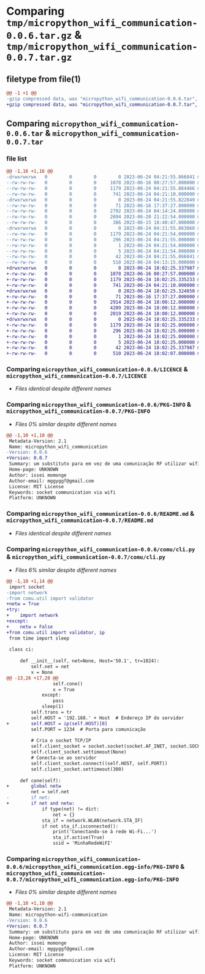# Comparing `tmp/micropython_wifi_communication-0.0.6.tar.gz` & `tmp/micropython_wifi_communication-0.0.7.tar.gz`

## filetype from file(1)

```diff
@@ -1 +1 @@
-gzip compressed data, was "micropython_wifi_communication-0.0.6.tar", last modified: Sat Jun 24 04:21:55 2023, max compression
+gzip compressed data, was "micropython_wifi_communication-0.0.7.tar", last modified: Sat Jun 24 18:02:25 2023, max compression
```

## Comparing `micropython_wifi_communication-0.0.6.tar` & `micropython_wifi_communication-0.0.7.tar`

### file list

```diff
@@ -1,16 +1,16 @@
-drwxrwxrwx   0        0        0        0 2023-06-24 04:21:55.866841 micropython_wifi_communication-0.0.6/
--rw-rw-rw-   0        0        0     1078 2023-06-16 00:27:57.000000 micropython_wifi_communication-0.0.6/LICENCE
--rw-rw-rw-   0        0        0     1179 2023-06-24 04:21:55.864466 micropython_wifi_communication-0.0.6/PKG-INFO
--rw-rw-rw-   0        0        0      741 2023-06-24 04:21:10.000000 micropython_wifi_communication-0.0.6/README.md
-drwxrwxrwx   0        0        0        0 2023-06-24 04:21:55.822849 micropython_wifi_communication-0.0.6/comu/
--rw-rw-rw-   0        0        0       71 2023-06-16 17:37:27.000000 micropython_wifi_communication-0.0.6/comu/__init__.py
--rw-rw-rw-   0        0        0     2792 2023-06-24 04:14:24.000000 micropython_wifi_communication-0.0.6/comu/cli.py
--rw-rw-rw-   0        0        0     2694 2023-06-20 21:22:54.000000 micropython_wifi_communication-0.0.6/comu/ser.py
--rw-rw-rw-   0        0        0      386 2023-06-15 18:40:47.000000 micropython_wifi_communication-0.0.6/comu/util.py
-drwxrwxrwx   0        0        0        0 2023-06-24 04:21:55.863060 micropython_wifi_communication-0.0.6/micropython_wifi_communication.egg-info/
--rw-rw-rw-   0        0        0     1179 2023-06-24 04:21:54.000000 micropython_wifi_communication-0.0.6/micropython_wifi_communication.egg-info/PKG-INFO
--rw-rw-rw-   0        0        0      296 2023-06-24 04:21:55.000000 micropython_wifi_communication-0.0.6/micropython_wifi_communication.egg-info/SOURCES.txt
--rw-rw-rw-   0        0        0        1 2023-06-24 04:21:54.000000 micropython_wifi_communication-0.0.6/micropython_wifi_communication.egg-info/dependency_links.txt
--rw-rw-rw-   0        0        0        5 2023-06-24 04:21:54.000000 micropython_wifi_communication-0.0.6/micropython_wifi_communication.egg-info/top_level.txt
--rw-rw-rw-   0        0        0       42 2023-06-24 04:21:55.866841 micropython_wifi_communication-0.0.6/setup.cfg
--rw-rw-rw-   0        0        0      510 2023-06-24 04:13:15.000000 micropython_wifi_communication-0.0.6/setup.py
+drwxrwxrwx   0        0        0        0 2023-06-24 18:02:25.337987 micropython_wifi_communication-0.0.7/
+-rw-rw-rw-   0        0        0     1078 2023-06-16 00:27:57.000000 micropython_wifi_communication-0.0.7/LICENCE
+-rw-rw-rw-   0        0        0     1179 2023-06-24 18:02:25.335233 micropython_wifi_communication-0.0.7/PKG-INFO
+-rw-rw-rw-   0        0        0      741 2023-06-24 04:21:10.000000 micropython_wifi_communication-0.0.7/README.md
+drwxrwxrwx   0        0        0        0 2023-06-24 18:02:25.324850 micropython_wifi_communication-0.0.7/comu/
+-rw-rw-rw-   0        0        0       71 2023-06-16 17:37:27.000000 micropython_wifi_communication-0.0.7/comu/__init__.py
+-rw-rw-rw-   0        0        0     2914 2023-06-24 18:00:12.000000 micropython_wifi_communication-0.0.7/comu/cli.py
+-rw-rw-rw-   0        0        0     4209 2023-06-24 18:00:12.000000 micropython_wifi_communication-0.0.7/comu/ser.py
+-rw-rw-rw-   0        0        0     2019 2023-06-24 18:00:12.000000 micropython_wifi_communication-0.0.7/comu/util.py
+drwxrwxrwx   0        0        0        0 2023-06-24 18:02:25.335233 micropython_wifi_communication-0.0.7/micropython_wifi_communication.egg-info/
+-rw-rw-rw-   0        0        0     1179 2023-06-24 18:02:25.000000 micropython_wifi_communication-0.0.7/micropython_wifi_communication.egg-info/PKG-INFO
+-rw-rw-rw-   0        0        0      296 2023-06-24 18:02:25.000000 micropython_wifi_communication-0.0.7/micropython_wifi_communication.egg-info/SOURCES.txt
+-rw-rw-rw-   0        0        0        1 2023-06-24 18:02:25.000000 micropython_wifi_communication-0.0.7/micropython_wifi_communication.egg-info/dependency_links.txt
+-rw-rw-rw-   0        0        0        5 2023-06-24 18:02:25.000000 micropython_wifi_communication-0.0.7/micropython_wifi_communication.egg-info/top_level.txt
+-rw-rw-rw-   0        0        0       42 2023-06-24 18:02:25.337987 micropython_wifi_communication-0.0.7/setup.cfg
+-rw-rw-rw-   0        0        0      510 2023-06-24 18:02:07.000000 micropython_wifi_communication-0.0.7/setup.py
```

### Comparing `micropython_wifi_communication-0.0.6/LICENCE` & `micropython_wifi_communication-0.0.7/LICENCE`

 * *Files identical despite different names*

### Comparing `micropython_wifi_communication-0.0.6/PKG-INFO` & `micropython_wifi_communication-0.0.7/PKG-INFO`

 * *Files 0% similar despite different names*

```diff
@@ -1,10 +1,10 @@
 Metadata-Version: 2.1
 Name: micropython_wifi_communication
-Version: 0.0.6
+Version: 0.0.7
 Summary: um substituto para em vez de uma comunicação RF utilizar wifi
 Home-page: UNKNOWN
 Author: issei momonge
 Author-email: mggyggf@gmail.com
 License: MIT License
 Keywords: socket communication via wifi
 Platform: UNKNOWN
```

### Comparing `micropython_wifi_communication-0.0.6/README.md` & `micropython_wifi_communication-0.0.7/README.md`

 * *Files identical despite different names*

### Comparing `micropython_wifi_communication-0.0.6/comu/cli.py` & `micropython_wifi_communication-0.0.7/comu/cli.py`

 * *Files 6% similar despite different names*

```diff
@@ -1,10 +1,14 @@
 import socket
-import network
-from comu.util import validator
+netw = True
+try:
+    import network
+except:
+    netw = False
+from comu.util import validator, ip
 from time import sleep
 
 class ci:
 
     def __init__(self, net=None, Host='50.1', tr=1024):
         self.net = net
         x = None
@@ -13,26 +17,28 @@
                 self.cone()
                 x = True
             except:
                 pass
             sleep(1)
         self.trans = tr
         self.HOST = '192.168.' + Host  # Endereço IP do servidor
+        self.HOST = ip(self.HOST)[0]
         self.PORT = 1234  # Porta para comunicação
 
         # Cria o socket TCP/IP
         self.client_socket = socket.socket(socket.AF_INET, socket.SOCK_STREAM)
         self.client_socket.settimeout(None)
         # Conecta-se ao servidor
         self.client_socket.connect((self.HOST, self.PORT))
         self.client_socket.settimeout(300)
 
     def cone(self):
+        global netw
         net = self.net
-        if net:
+        if net and netw:
             if type(net) != dict:
                 net = {}
             sta_if = network.WLAN(network.STA_IF)
             if not sta_if.isconnected():
                 print('Conectando-se à rede Wi-Fi...')
                 sta_if.active(True)
                 ssid = 'MinhaRedeWiFI'
```

### Comparing `micropython_wifi_communication-0.0.6/micropython_wifi_communication.egg-info/PKG-INFO` & `micropython_wifi_communication-0.0.7/micropython_wifi_communication.egg-info/PKG-INFO`

 * *Files 0% similar despite different names*

```diff
@@ -1,10 +1,10 @@
 Metadata-Version: 2.1
 Name: micropython-wifi-communication
-Version: 0.0.6
+Version: 0.0.7
 Summary: um substituto para em vez de uma comunicação RF utilizar wifi
 Home-page: UNKNOWN
 Author: issei momonge
 Author-email: mggyggf@gmail.com
 License: MIT License
 Keywords: socket communication via wifi
 Platform: UNKNOWN
```

